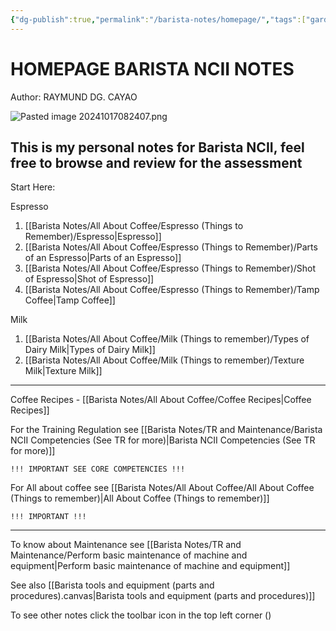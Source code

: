 ```yaml
---
{"dg-publish":true,"permalink":"/barista-notes/homepage/","tags":["gardenEntry"],"noteIcon":""}
---
```


# HOMEPAGE BARISTA NCII NOTES

Author: RAYMUND DG. CAYAO 

![Pasted image 20241017082407.png](/img/user/Pasted%20image%2020241017082407.png)

## This is my personal notes for Barista NCII, feel free to browse and review for the assessment



Start Here:

Espresso
1. [[Barista Notes/All About Coffee/Espresso (Things to Remember)/Espresso\|Espresso]]
2. [[Barista Notes/All About Coffee/Espresso (Things to Remember)/Parts of an Espresso\|Parts of an Espresso]]
3. [[Barista Notes/All About Coffee/Espresso (Things to Remember)/Shot of Espresso\|Shot of Espresso]]
4. [[Barista Notes/All About Coffee/Espresso (Things to Remember)/Tamp Coffee\|Tamp Coffee]]

Milk
1. [[Barista Notes/All About Coffee/Milk (Things to remember)/Types of Dairy Milk\|Types of Dairy Milk]]
2. [[Barista Notes/All About Coffee/Milk (Things to remember)/Texture Milk\|Texture Milk]]

---
Coffee Recipes - [[Barista Notes/All About Coffee/Coffee Recipes\|Coffee Recipes]]

For the Training Regulation see [[Barista Notes/TR and Maintenance/Barista NCII Competencies (See TR for more)\|Barista NCII Competencies (See TR for more)]] 
	
	!!! IMPORTANT SEE CORE COMPETENCIES !!!

For All about coffee see [[Barista Notes/All About Coffee/All About Coffee (Things to remember)\|All About Coffee (Things to remember)]]
	
	!!! IMPORTANT !!!

---
To know about Maintenance see [[Barista Notes/TR and Maintenance/Perform basic maintenance of machine and equipment\|Perform basic maintenance of machine and equipment]]

See also [[Barista tools and equipment (parts and procedures).canvas|Barista tools and equipment (parts and procedures)]]

To see other notes click the toolbar icon in the top left corner ()